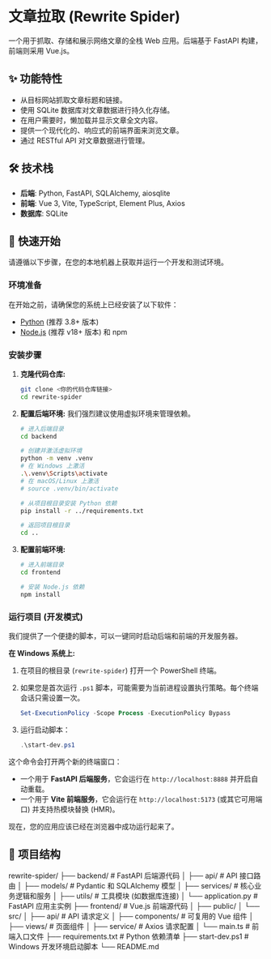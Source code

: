 # 文章拉取 (Rewrite Spider)

一个用于抓取、存储和展示网络文章的全栈 Web 应用。后端基于 FastAPI 构建，前端则采用 Vue.js。

## ✨ 功能特性

-   从目标网站抓取文章标题和链接。
-   使用 SQLite 数据库对文章数据进行持久化存储。
-   在用户需要时，懒加载并显示文章全文内容。
-   提供一个现代化的、响应式的前端界面来浏览文章。
-   通过 RESTful API 对文章数据进行管理。

## 🛠️ 技术栈

-   **后端**: Python, FastAPI, SQLAlchemy, aiosqlite
-   **前端**: Vue 3, Vite, TypeScript, Element Plus, Axios
-   **数据库**: SQLite

## 🚀 快速开始

请遵循以下步骤，在您的本地机器上获取并运行一个开发和测试环境。

### 环境准备

在开始之前，请确保您的系统上已经安装了以下软件：

-   [Python](https://www.python.org/downloads/) (推荐 3.8+ 版本)
-   [Node.js](https://nodejs.org/) (推荐 v18+ 版本) 和 npm

### 安装步骤

1.  **克隆代码仓库:**
    ```sh
    git clone <你的代码仓库链接>
    cd rewrite-spider
    ```

2.  **配置后端环境:**
    我们强烈建议使用虚拟环境来管理依赖。
    ```sh
    # 进入后端目录
    cd backend

    # 创建并激活虚拟环境
    python -m venv .venv
    # 在 Windows 上激活
    .\.venv\Scripts\activate
    # 在 macOS/Linux 上激活
    # source .venv/bin/activate

    # 从项目根目录安装 Python 依赖
    pip install -r ../requirements.txt

    # 返回项目根目录
    cd ..
    ```

3.  **配置前端环境:**
    ```sh
    # 进入前端目录
    cd frontend

    # 安装 Node.js 依赖
    npm install
    ```

### 运行项目 (开发模式)

我们提供了一个便捷的脚本，可以一键同时启动后端和前端的开发服务器。

**在 Windows 系统上:**

1.  在项目的根目录 (`rewrite-spider`) 打开一个 PowerShell 终端。

2.  如果您是首次运行 `.ps1` 脚本，可能需要为当前进程设置执行策略。每个终端会话只需设置一次。
    ```powershell
    Set-ExecutionPolicy -Scope Process -ExecutionPolicy Bypass
    ```

3.  运行启动脚本：
    ```powershell
    .\start-dev.ps1
    ```

这个命令会打开两个新的终端窗口：
-   一个用于 **FastAPI 后端服务**，它会运行在 `http://localhost:8888` 并开启自动重载。
-   一个用于 **Vite 前端服务**，它会运行在 `http://localhost:5173` (或其它可用端口) 并支持热模块替换 (HMR)。

现在，您的应用应该已经在浏览器中成功运行起来了。

## 📁 项目结构
rewrite-spider/
├── backend/ # FastAPI 后端源代码
│ ├── api/ # API 接口路由
│ ├── models/ # Pydantic 和 SQLAlchemy 模型
│ ├── services/ # 核心业务逻辑和服务
│ ├── utils/ # 工具模块 (如数据库连接)
│ └── application.py # FastAPI 应用主实例
├── frontend/ # Vue.js 前端源代码
│ ├── public/
│ └── src/
│ ├── api/ # API 请求定义
│ ├── components/ # 可复用的 Vue 组件
│ ├── views/ # 页面组件
│ ├── service/ # Axios 请求配置
│ └── main.ts # 前端入口文件
├── requirements.txt # Python 依赖清单
├── start-dev.ps1 # Windows 开发环境启动脚本
└── README.md